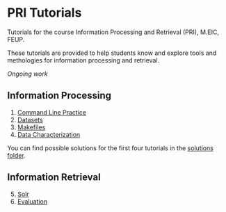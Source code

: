 # PRI Tutorials

Tutorials for the course Information Processing and Retrieval (PRI), M.EIC, FEUP.

These tutorials are provided to help students know and explore tools and methologies for information processing and retrieval.

_Ongoing work_

## Information Processing

  1. [Command Line Practice](01-command-line)
  2. [Datasets](02-datasets)
  3. [Makefiles](03-makefiles)
  4. [Data Characterization](04-data-characterization)

You can find possible solutions for the first four tutorials in the [solutions folder](solutions).

## Information Retrieval

  5. [Solr](05-solr)
  6. [Evaluation](06-evaluation)
